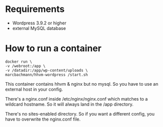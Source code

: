 # Requirements
- Wordpress 3.9.2 or higher
- external MySQL database

# How to run a container
    docker run \
    -v /webroot:/app \
    -v /datadir:/app/wp-content/uploads \
    marcbachmann/hhvm-wordpress /start.sh

This container contains hhvm & nginx but no mysql. So you have to use an external host in your config.

There's a nginx.conf inside /etc/nginx/nginx.conf which matches to a wildcard hostname.
So it will always land in the /app directory.

There's no sites-enabled directory. So if you want a different config, you have to overwrite the nginx.conf file.
